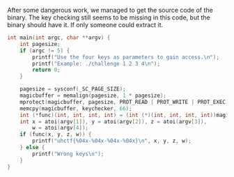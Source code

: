 After some dangerous work, we managed to get the source code of the
binary. The key checking still seems to be missing in this code, but
the binary should have it. If only someone could extract it.

```c
int main(int argc, char **argv) {
    int pagesize;
    if (argc != 5) {
        printf("Use the four keys as parameters to gain access.\n");
        printf("Example: ./challenge 1 2 3 4\n");
        return 0;
    }

    pagesize = sysconf(_SC_PAGE_SIZE);
    magicbuffer = memalign(pagesize, 1 * pagesize);
    mprotect(magicbuffer, pagesize, PROT_READ | PROT_WRITE | PROT_EXEC);
    memcpy(magicbuffer, keychecker, 66);
    int (*func)(int, int, int, int) = (int (*)(int, int, int, int))magicbuffer;
    int x = atoi(argv[1]), y = atoi(argv[2]), z = atoi(argv[3]),
        w = atoi(argv[4]);
    if (func(x, y, z, w)) {
        printf("uhctf{%04x-%04x-%04x-%04x}\n", x, y, z, w);
    } else {
        printf("Wrong keys\n");
    }
}
```
